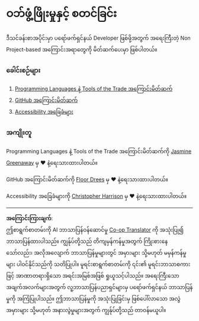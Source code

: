 <!--
CO_OP_TRANSLATOR_METADATA:
{
  "original_hash": "04683f4cfa46004179b0404b89a3065c",
  "translation_date": "2025-08-27T22:46:11+00:00",
  "source_file": "1-getting-started-lessons/README.md",
  "language_code": "my"
}
-->
# ဝဘ်ဖွံ့ဖြိုးမှုနှင့် စတင်ခြင်း

ဒီသင်ခန်းစာအပိုင်းမှာ ပရော်ဖက်ရှင်နယ် Developer ဖြစ်ဖို့အတွက် အရေးကြီးတဲ့ Non Project-based အကြောင်းအရာတွေကို မိတ်ဆက်ပေးမှာ ဖြစ်ပါတယ်။

### ခေါင်းစဉ်များ

1. [Programming Languages နဲ့ Tools of the Trade အကြောင်းမိတ်ဆက်](1-intro-to-programming-languages/README.md)
2. [GitHub အကြောင်းမိတ်ဆက်](2-github-basics/README.md)
3. [Accessibility အခြေခံများ](3-accessibility/README.md)

### အကျိုးတူ

Programming Languages နဲ့ Tools of the Trade အကြောင်းမိတ်ဆက်ကို [Jasmine Greenaway](https://twitter.com/paladique) မှ ♥️ နဲ့ရေးသားထားပါတယ်။

GitHub အကြောင်းမိတ်ဆက်ကို [Floor Drees](https://twitter.com/floordrees) မှ ♥️ နဲ့ရေးသားထားပါတယ်။

Accessibility အခြေခံများကို [Christopher Harrison](https://twitter.com/geektrainer) မှ ♥️ နဲ့ရေးသားထားပါတယ်။

---

**အကြောင်းကြားချက်**:  
ဤစာရွက်စာတမ်းကို AI ဘာသာပြန်ဝန်ဆောင်မှု [Co-op Translator](https://github.com/Azure/co-op-translator) ကို အသုံးပြု၍ ဘာသာပြန်ထားပါသည်။ ကျွန်ုပ်တို့သည် တိကျမှန်ကန်မှုအတွက် ကြိုးစားနေသော်လည်း၊ အလိုအလျောက် ဘာသာပြန်မှုများတွင် အမှားများ သို့မဟုတ် မမှန်ကန်မှုများ ပါဝင်နိုင်သည်ကို သတိပြုပါ။ မူရင်းစာရွက်စာတမ်းကို ၎င်း၏ မူရင်းဘာသာစကားဖြင့် အာဏာတရားရှိသော အရင်းအမြစ်အဖြစ် ရှုယူသင့်ပါသည်။ အရေးကြီးသော အချက်အလက်များအတွက် လူ့ဘာသာပြန်ပညာရှင်များမှ ပရော်ဖက်ရှင်နယ် ဘာသာပြန်မှုကို အကြံပြုပါသည်။ ဤဘာသာပြန်မှုကို အသုံးပြုခြင်းမှ ဖြစ်ပေါ်လာသော အလွဲအမှားများ သို့မဟုတ် အနားလွဲမှုများအတွက် ကျွန်ုပ်တို့သည် တာဝန်မယူပါ။